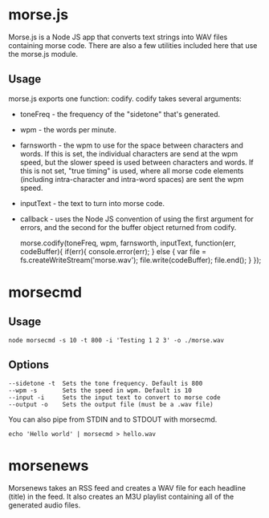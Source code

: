 # morse.js

Morse.js is a Node JS app that converts text strings into WAV files containing
morse code. There are also a few utilities included here that use the morse.js
module.

## Usage
morse.js exports one function: codify. codify takes several arguments:
* toneFreq - the frequency of the "sidetone" that's generated.
* wpm - the words per minute.
* farnsworth - the wpm to use for the space between characters and words. If this is set, the individual characters are send at the wpm speed, but the slower speed is used between characters and words. If this is not set, "true timing" is used, where all morse code elements (including intra-character and intra-word spaces) are sent the wpm speed.
* inputText - the text to turn into morse code.
* callback - uses the Node JS convention of using the first argument for errors, and the second for the buffer object returned from codify.


    morse.codify(toneFreq, wpm, farnsworth, inputText, function(err, codeBuffer){
        if(err){
            console.error(err);
        } else {
            var file = fs.createWriteStream('morse.wav');
            file.write(codeBuffer);
            file.end();
        }
    });


# morsecmd

## Usage
    
    node morsecmd -s 10 -t 800 -i 'Testing 1 2 3' -o ./morse.wav

## Options

    --sidetone -t  Sets the tone frequency. Default is 800
    --wpm -s       Sets the speed in wpm. Default is 10
    --input -i     Sets the input text to convert to morse code
    --output -o    Sets the output file (must be a .wav file)

You can also pipe from STDIN and to STDOUT with morsecmd.

    echo 'Hello world' | morsecmd > hello.wav

# morsenews

Morsenews takes an RSS feed and creates a WAV file for each headline (title) in the feed. It also creates an M3U playlist containing all of the generated audio files.
